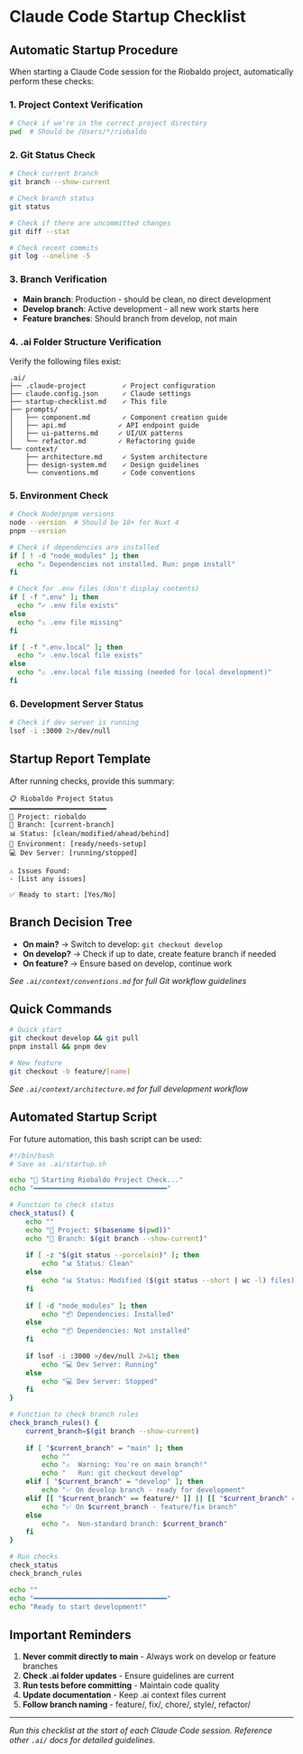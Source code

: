 # Claude Code Startup Checklist

## Automatic Startup Procedure

When starting a Claude Code session for the Riobaldo project, automatically perform these checks:

### 1. Project Context Verification
```bash
# Check if we're in the correct project directory
pwd  # Should be /Users/*/riobaldo
```

### 2. Git Status Check
```bash
# Check current branch
git branch --show-current

# Check branch status
git status

# Check if there are uncommitted changes
git diff --stat

# Check recent commits
git log --oneline -5
```

### 3. Branch Verification
- **Main branch**: Production - should be clean, no direct development
- **Develop branch**: Active development - all new work starts here
- **Feature branches**: Should branch from develop, not main

### 4. .ai Folder Structure Verification
Verify the following files exist:
```
.ai/
├── .claude-project         ✓ Project configuration
├── claude.config.json      ✓ Claude settings
├── startup-checklist.md    ✓ This file
├── prompts/
│   ├── component.md        ✓ Component creation guide
│   ├── api.md             ✓ API endpoint guide
│   ├── ui-patterns.md     ✓ UI/UX patterns
│   └── refactor.md        ✓ Refactoring guide
└── context/
    ├── architecture.md     ✓ System architecture
    ├── design-system.md    ✓ Design guidelines
    └── conventions.md      ✓ Code conventions
```

### 5. Environment Check
```bash
# Check Node/pnpm versions
node --version  # Should be 18+ for Nuxt 4
pnpm --version

# Check if dependencies are installed
if [ ! -d "node_modules" ]; then
  echo "⚠️ Dependencies not installed. Run: pnpm install"
fi

# Check for .env files (don't display contents)
if [ -f ".env" ]; then
  echo "✓ .env file exists"
else
  echo "⚠️ .env file missing"
fi

if [ -f ".env.local" ]; then
  echo "✓ .env.local file exists"
else
  echo "⚠️ .env.local file missing (needed for local development)"
fi
```

### 6. Development Server Status
```bash
# Check if dev server is running
lsof -i :3000 2>/dev/null
```

## Startup Report Template

After running checks, provide this summary:

```
📋 Riobaldo Project Status
━━━━━━━━━━━━━━━━━━━━━━━━
📁 Project: riobaldo
🌿 Branch: [current-branch]
📊 Status: [clean/modified/ahead/behind]
🔧 Environment: [ready/needs-setup]
💻 Dev Server: [running/stopped]

⚠️ Issues Found:
- [List any issues]

✅ Ready to start: [Yes/No]
```

## Branch Decision Tree

- **On main?** → Switch to develop: `git checkout develop`
- **On develop?** → Check if up to date, create feature branch if needed
- **On feature?** → Ensure based on develop, continue work

*See `.ai/context/conventions.md` for full Git workflow guidelines*

## Quick Commands

```bash
# Quick start
git checkout develop && git pull
pnpm install && pnpm dev

# New feature
git checkout -b feature/[name]
```

*See `.ai/context/architecture.md` for full development workflow*

## Automated Startup Script

For future automation, this bash script can be used:

```bash
#!/bin/bash
# Save as .ai/startup.sh

echo "🚀 Starting Riobaldo Project Check..."
echo "━━━━━━━━━━━━━━━━━━━━━━━━━━━━━━━━━"

# Function to check status
check_status() {
    echo ""
    echo "📁 Project: $(basename $(pwd))"
    echo "🌿 Branch: $(git branch --show-current)"
    
    if [ -z "$(git status --porcelain)" ]; then
        echo "📊 Status: Clean"
    else
        echo "📊 Status: Modified ($(git status --short | wc -l) files)"
    fi
    
    if [ -d "node_modules" ]; then
        echo "📦 Dependencies: Installed"
    else
        echo "📦 Dependencies: Not installed"
    fi
    
    if lsof -i :3000 >/dev/null 2>&1; then
        echo "💻 Dev Server: Running"
    else
        echo "💻 Dev Server: Stopped"
    fi
}

# Function to check branch rules
check_branch_rules() {
    current_branch=$(git branch --show-current)
    
    if [ "$current_branch" = "main" ]; then
        echo ""
        echo "⚠️  Warning: You're on main branch!"
        echo "   Run: git checkout develop"
    elif [ "$current_branch" = "develop" ]; then
        echo "✅ On develop branch - ready for development"
    elif [[ "$current_branch" == feature/* ]] || [[ "$current_branch" == fix/* ]]; then
        echo "✅ On $current_branch - feature/fix branch"
    else
        echo "⚠️  Non-standard branch: $current_branch"
    fi
}

# Run checks
check_status
check_branch_rules

echo ""
echo "━━━━━━━━━━━━━━━━━━━━━━━━━━━━━━━━━"
echo "Ready to start development!"
```

## Important Reminders

1. **Never commit directly to main** - Always work on develop or feature branches
2. **Check .ai folder updates** - Ensure guidelines are current
3. **Run tests before committing** - Maintain code quality
4. **Update documentation** - Keep .ai context files current
5. **Follow branch naming** - feature/, fix/, chore/, style/, refactor/

---

*Run this checklist at the start of each Claude Code session. Reference other `.ai/` docs for detailed guidelines.*